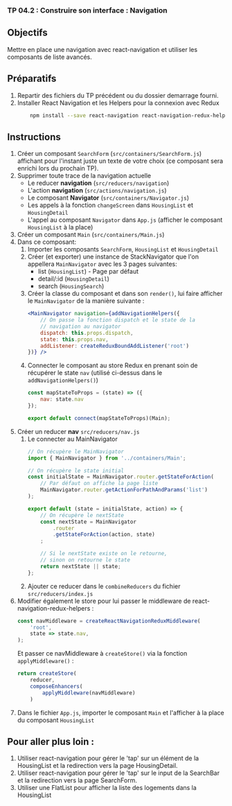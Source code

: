 ### TP 04.2 : Construire son interface : Navigation

## Objectifs
Mettre en place une navigation avec react-navigation et utiliser les composants de liste avancés.

## Préparatifs
1. Repartir des fichiers du TP précédent ou du dossier demarrage fourni.
1. Installer React Navigation et les Helpers pour la connexion avec Redux
    ```bash
        npm install --save react-navigation react-navigation-redux-helpers
    ```

## Instructions
1. Créer un composant `SearchForm` (`src/containers/SearchForm.js`) affichant pour l'instant juste un texte de votre choix (ce composant sera enrichi lors du prochain TP).
1. Supprimer toute trace de la navigation actuelle
    - Le reducer **navigation** (`src/reducers/navigation`)
    - L'action **navigation** (`src/actions/navigation.js`)
    - Le composant **Navigator** (`src/containers/Navigator.js`)
    - Les appels à la fonction `changeScreen` dans `HousingList` et `HousingDetail`
    - L'appel au composant `Navigator` dans `App.js` (afficher le composant `HousingList` à la place)
1. Créer un composant `Main` (`src/containers/Main.js`)
1. Dans ce composant:
    1. Importer les composants `SearchForm`, `HousingList` et `HousingDetail`
    1. Créer (et exporter) une instance de StackNavigator que l'on appellera `MainNavigator` avec les 3 pages suivantes:
        - list (`HousingList`) - Page par défaut
        - detail/:id (`HousingDetail`)
        - search (`HousingSearch`)
    1. Créer la classe du composant et dans son `render()`, lui faire afficher le `MainNavigator` de la manière suivante :
        ```jsx
        <MainNavigator navigation={addNavigationHelpers({
            // On passe la fonction dispatch et le state de la
            // navigation au navigator
            dispatch: this.props.dispatch,
			state: this.props.nav,
			addListener: createReduxBoundAddListener('root')
        })} />
        ```
    1. Connecter le composant au store Redux en prenant soin de récupérer le state `nav` (utilisé ci-dessus dans le `addNavigationHelpers()`)
        ```js
        const mapStateToProps = (state) => ({
            nav: state.nav
        });

        export default connect(mapStateToProps)(Main);
        ```
1. Créer un reducer **nav** `src/reducers/nav.js`
	1. Le connecter au MainNavigator
		```jsx
		// On récupère le MainNavigator
		import { MainNavigator } from '../containers/Main';

		// On récupère le state initial
		const initialState = MainNavigator.router.getStateForAction(
			// Par défaut on affiche la page liste
			MainNavigator.router.getActionForPathAndParams('list')
		);

		export default (state = initialState, action) => {
			// On récupère le nextState
			const nextState = MainNavigator
				.router
				.getStateForAction(action, state)
			;

			// Si le nextState existe on le retourne,
			// sinon on retourne le state
			return nextState || state;
		};
		```
	1. Ajouter ce reducer dans le `combineReducers` du fichier `src/reducers/index.js`
1. Modifier également le store pour lui passer le middleware de react-navigation-redux-helpers :
	```jsx
	const navMiddleware = createReactNavigationReduxMiddleware(
		'root',
		state => state.nav,
	);
	```
	Et passer ce navMiddleware à `createStore()` via la fonction `applyMiddleware()` :
	```jsx
	return createStore(
		reducer,
		composeEnhancers(
        	applyMiddleware(navMiddleware)
		)
	```
1. Dans le fichier `App.js`, importer le composant `Main` et l'afficher à la place du composant `HousingList`

## Pour aller plus loin :
1. Utiliser react-navigation pour gérer le 'tap' sur un élément de la HousingList et la redirection vers la page HousingDetail.
1. Utiliser react-navigation pour gérer le 'tap' sur le input de la SearchBar et la redirection vers la page SearchForm.
1. Utiliser une FlatList pour afficher la liste des logements dans la HousingList